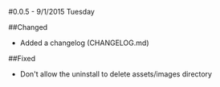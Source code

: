 

#0.0.5 - 9/1/2015 Tuesday

##Changed

* Added a changelog (CHANGELOG.md)

##Fixed

* Don't allow the uninstall to delete assets/images directory



